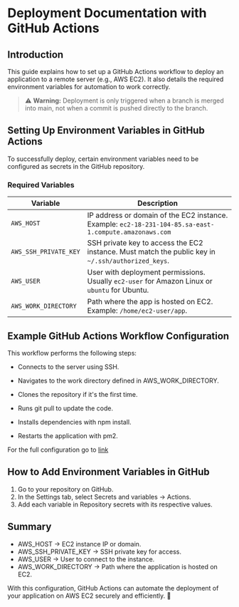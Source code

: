 # Deployment Documentation with GitHub Actions

## Introduction

This guide explains how to set up a GitHub Actions workflow to deploy an application to a remote server (e.g., AWS EC2). It also details the required environment variables for automation to work correctly.

> ⚠️ **Warning:** Deployment is only triggered when a branch is merged into main, not when a commit is pushed directly to the branch.

## Setting Up Environment Variables in GitHub Actions

To successfully deploy, certain environment variables need to be configured as secrets in the GitHub repository.

### Required Variables

| Variable              | Description                                                                                            |
| --------------------- | ------------------------------------------------------------------------------------------------------ |
| `AWS_HOST`            | IP address or domain of the EC2 instance. Example: `ec2-18-231-104-85.sa-east-1.compute.amazonaws.com` |
| `AWS_SSH_PRIVATE_KEY` | SSH private key to access the EC2 instance. Must match the public key in `~/.ssh/authorized_keys`.     |
| `AWS_USER`            | User with deployment permissions. Usually `ec2-user` for Amazon Linux or `ubuntu` for Ubuntu.          |
| `AWS_WORK_DIRECTORY`  | Path where the app is hosted on EC2. Example: `/home/ec2-user/app`.                                    |

## Example GitHub Actions Workflow Configuration

This workflow performs the following steps:

- Connects to the server using SSH.

- Navigates to the work directory defined in AWS_WORK_DIRECTORY.

- Clones the repository if it's the first time.

- Runs git pull to update the code.

- Installs dependencies with npm install.

- Restarts the application with pm2.

For the full configuration go to [link](../.github/workflows/deploy.yml)

## How to Add Environment Variables in GitHub

1. Go to your repository on GitHub.
2. In the Settings tab, select Secrets and variables → Actions.
3. Add each variable in Repository secrets with its respective values.

## Summary

- AWS_HOST → EC2 instance IP or domain.
- AWS_SSH_PRIVATE_KEY → SSH private key for access.
- AWS_USER → User to connect to the instance.
- AWS_WORK_DIRECTORY → Path where the application is hosted on EC2.

With this configuration, GitHub Actions can automate the deployment of your application on AWS EC2 securely and efficiently. 🚀

